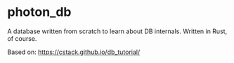 photon_db
===
A database written from scratch to learn about DB internals. Written in Rust, of course.

Based on: https://cstack.github.io/db_tutorial/
